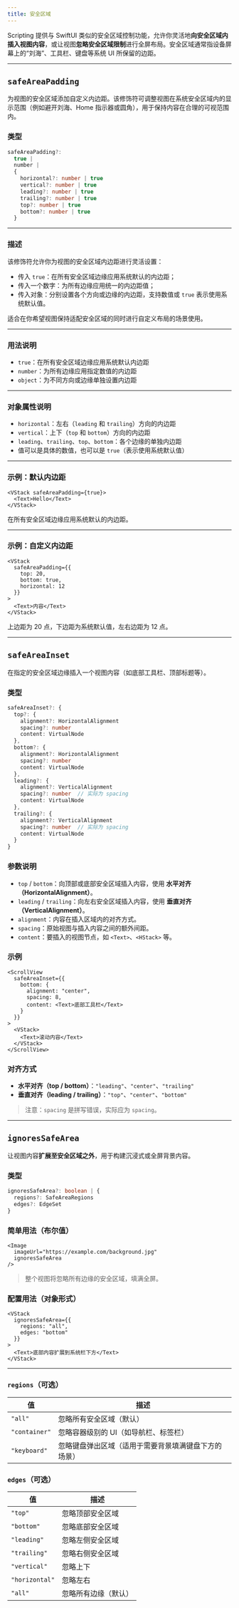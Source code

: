 ```yaml
---
title: 安全区域
---
```

Scripting 提供与 SwiftUI 类似的安全区域控制功能，允许你灵活地**向安全区域内插入视图内容**，或让视图**忽略安全区域限制**进行全屏布局。安全区域通常指设备屏幕上的“刘海”、工具栏、键盘等系统 UI 所保留的边距。

---

## `safeAreaPadding`

为视图的安全区域添加自定义内边距。该修饰符可调整视图在系统安全区域内的显示范围（例如避开刘海、Home 指示器或圆角），用于保持内容在合理的可视范围内。

### 类型

```ts
safeAreaPadding?: 
  true | 
  number | 
  {
    horizontal?: number | true
    vertical?: number | true
    leading?: number | true
    trailing?: number | true
    top?: number | true
    bottom?: number | true
  }
```

---

### 描述

该修饰符允许你为视图的安全区域内边距进行灵活设置：

* 传入 `true`：在所有安全区域边缘应用系统默认的内边距；
* 传入一个数字：为所有边缘应用统一的内边距值；
* 传入对象：分别设置各个方向或边缘的内边距，支持数值或 `true` 表示使用系统默认值。

适合在你希望视图保持适配安全区域的同时进行自定义布局的场景使用。

---

### 用法说明

* `true`：在所有安全区域边缘应用系统默认内边距
* `number`：为所有边缘应用指定数值的内边距
* `object`：为不同方向或边缘单独设置内边距

---

### 对象属性说明

* `horizontal`：左右（`leading` 和 `trailing`）方向的内边距
* `vertical`：上下（`top` 和 `bottom`）方向的内边距
* `leading`、`trailing`、`top`、`bottom`：各个边缘的单独内边距
* 值可以是具体的数值，也可以是 `true`（表示使用系统默认值）

---

### 示例：默认内边距

```tsx
<VStack safeAreaPadding={true}>
  <Text>Hello</Text>
</VStack>
```

在所有安全区域边缘应用系统默认的内边距。

---

### 示例：自定义内边距

```tsx
<VStack
  safeAreaPadding={{
    top: 20,
    bottom: true,
    horizontal: 12
  }}
>
  <Text>内容</Text>
</VStack>
```

上边距为 20 点，下边距为系统默认值，左右边距为 12 点。

---

## `safeAreaInset`

在指定的安全区域边缘插入一个视图内容（如底部工具栏、顶部标题等）。

### 类型

```ts
safeAreaInset?: {
  top?: {
    alignment?: HorizontalAlignment
    spacing?: number
    content: VirtualNode
  },
  bottom?: {
    alignment?: HorizontalAlignment
    spacing?: number
    content: VirtualNode
  },
  leading?: {
    alignment?: VerticalAlignment
    spacing?: number  // 实际为 spacing
    content: VirtualNode
  },
  trailing?: {
    alignment?: VerticalAlignment
    spacing?: number  // 实际为 spacing
    content: VirtualNode
  }
}
```

### 参数说明

* `top` / `bottom`：向顶部或底部安全区域插入内容，使用 **水平对齐（HorizontalAlignment）**。
* `leading` / `trailing`：向左右安全区域插入内容，使用 **垂直对齐（VerticalAlignment）**。
* `alignment`：内容在插入区域内的对齐方式。
* `spacing`：原始视图与插入内容之间的额外间距。
* `content`：要插入的视图节点，如 `<Text>`、`<HStack>` 等。

### 示例

```tsx
<ScrollView
  safeAreaInset={{
    bottom: {
      alignment: "center",
      spacing: 8,
      content: <Text>底部工具栏</Text>
    }
  }}
>
  <VStack>
    <Text>滚动内容</Text>
  </VStack>
</ScrollView>
```

### 对齐方式

* **水平对齐（top / bottom）**：`"leading"`、`"center"`、`"trailing"`
* **垂直对齐（leading / trailing）**：`"top"`、`"center"`、`"bottom"`

> 注意：`spacing` 是拼写错误，实际应为 `spacing`。

---

## `ignoresSafeArea`

让视图内容**扩展至安全区域之外**，用于构建沉浸式或全屏背景内容。

### 类型

```ts
ignoresSafeArea?: boolean | {
  regions?: SafeAreaRegions
  edges?: EdgeSet
}
```

### 简单用法（布尔值）

```tsx
<Image
  imageUrl="https://example.com/background.jpg"
  ignoresSafeArea
/>
```

> 整个视图将忽略所有边缘的安全区域，填满全屏。

### 配置用法（对象形式）

```tsx
<VStack
  ignoresSafeArea={{
    regions: "all",
    edges: "bottom"
  }}
>
  <Text>底部内容扩展到系统栏下方</Text>
</VStack>
```

---

### `regions`（可选）

| 值             | 描述                         |
| ------------- | -------------------------- |
| `"all"`       | 忽略所有安全区域（默认）               |
| `"container"` | 忽略容器级别的 UI（如导航栏、标签栏）       |
| `"keyboard"`  | 忽略键盘弹出区域（适用于需要背景填满键盘下方的场景） |

### `edges`（可选）

| 值              | 描述         |
| -------------- | ---------- |
| `"top"`        | 忽略顶部安全区域   |
| `"bottom"`     | 忽略底部安全区域   |
| `"leading"`    | 忽略左侧安全区域   |
| `"trailing"`   | 忽略右侧安全区域   |
| `"vertical"`   | 忽略上下       |
| `"horizontal"` | 忽略左右       |
| `"all"`        | 忽略所有边缘（默认） |

